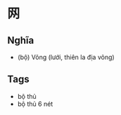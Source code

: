 # 网

## Nghĩa
* (bộ) Võng (lưới, thiên la địa võng)

## Tags
* bộ thủ
* bộ thủ 6 nét

<script>window.HANZI_FIELD='网';</script>
